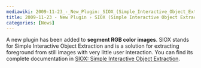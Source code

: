 ```yaml
---
mediawiki: 2009-11-23_-_New_Plugin:_SIOX_(Simple_Interactive_Object_Extraction)
title: 2009-11-23 - New Plugin › SIOX (Simple Interactive Object Extraction)
categories: [News]
---
```


A new plugin has been added to **segment RGB color images**. SIOX stands for Simple Interactive Object Extraction and is a solution for extracting foreground from still images with very little user interaction. You can find its complete documentation in [ SIOX: Simple Interactive Object Extraction](/plugins/siox).


